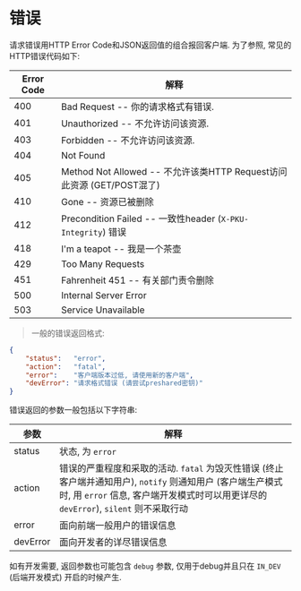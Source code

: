 # 错误

请求错误用HTTP Error Code和JSON返回值的组合报回客户端. 为了参照, 常见的HTTP错误代码如下:


Error Code | 解释
---------- | -------
400 | Bad Request -- 你的请求格式有错误.
401 | Unauthorized -- 不允许访问该资源.
403 | Forbidden -- 不允许访问该资源.
404 | Not Found
405 | Method Not Allowed -- 不允许该类HTTP Request访问此资源 (GET/POST混了)
410 | Gone -- 资源已被删除
412 | Precondition Failed -- 一致性header (`X-PKU-Integrity`) 错误
418 | I'm a teapot -- 我是一个茶壶
429 | Too Many Requests
451 | Fahrenheit 451 -- 有关部门责令删除
500 | Internal Server Error
503 | Service Unavailable

> 一般的错误返回格式:

```json
{
	"status":   "error",
	"action":   "fatal",
	"error":    "客户端版本过低, 请使用新的客户端",
	"devError": "请求格式错误 (请尝试preshared密钥)"
}
```

错误返回的参数一般包括以下字符串:

参数 | 解释
--- | -------
status | 状态, 为 `error`
action | 错误的严重程度和采取的活动. `fatal` 为毁灭性错误 (终止客户端并通知用户), `notify` 则通知用户 (客户端生产模式时, 用 `error` 信息, 客户端开发模式时可以用更详尽的 `devError`), `silent` 则不采取行动
error | 面向前端一般用户的错误信息
devError | 面向开发者的详尽错误信息

如有开发需要, 返回参数也可能包含 `debug` 参数, 仅用于debug并且只在 `IN_DEV` (后端开发模式) 开启的时候产生.